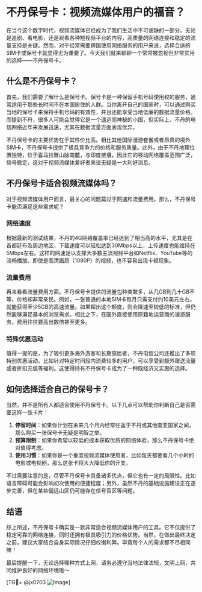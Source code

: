 # 不丹保号卡：视频流媒体用户的福音？

在当今这个数字时代，视频流媒体已经成为了我们生活中不可或缺的一部分。无论是追剧、看电影，还是观看各种短视频平台的内容，高质量的网络连接和稳定的流量支持是关键。然而，对于经常需要跨国使用网络服务的用户来说，选择合适的SIM卡或保号卡就显得尤为重要了。今天我们就来聊聊一个常常被忽视但非常实用的选择——不丹保号卡。

## 什么是不丹保号卡？

首先，我们需要了解什么是保号卡。保号卡是一种保留手机号码使用权的服务，通常适用于那些长时间不在本国居住的人群。当你离开自己的国家时，可以通过购买当地的保号卡来保持手机号码的有效性，并且还能享受当地低廉的数据流量价格。而提到不丹，很多人可能会觉得它是一个遥远而神秘的小国，但实际上，不丹的电信网络近年来发展迅速，尤其在数据流量方面表现优异。

不丹保号卡的主要优势在于其性价比高。相比其他国际漫游套餐或者昂贵的境外SIM卡，不丹保号卡提供了极具竞争力的价格和服务质量。此外，由于不丹地理位置独特，位于喜马拉雅山脉南麓，与印度接壤，因此它的移动网络覆盖范围广泛，信号稳定，这对于视频流媒体爱好者来说无疑是一大利好消息。

## 不丹保号卡适合视频流媒体吗？

对于视频流媒体用户而言，最关心的问题莫过于网速和流量费用。那么，不丹保号卡能否满足这些需求呢？

### 网络速度

根据最新的测试结果，不丹的4G网络覆盖率已经达到了相当高的水平，尤其是在首都廷布及周边地区，下载速度可以轻松达到30Mbps以上，上传速度也能维持在5Mbps左右。这样的网速足以支撑大多数主流视频平台如Netflix、YouTube等的流畅播放。即使是高清画质（1080P）的视频，也不容易出现卡顿现象。

### 流量费用

再来看看流量费用方面。不丹保号卡提供的流量包种类繁多，从几GB到几十GB不等，价格却非常亲民。例如，一张普通的本地SIM卡每月只需支付约10美元左右，就能获得至少5GB的高速流量。如果超出这个额度，则会降速至较低的标准，但仍然能够满足基本的浏览需求。相比之下，在国外直接使用原籍地运营商的漫游服务，费用往往要高出数倍甚至更多。

### 特殊优惠活动

值得一提的是，为了吸引更多海外游客和长期旅居者，不丹电信公司还推出了多项特别优惠活动。比如针对特定时间段内消费较多的用户，可以享受到额外赠送流量或者折扣充值等福利。这使得持有不丹保号卡成为了一种既经济又实惠的选择。

## 如何选择适合自己的保号卡？

当然，并不是所有人都适合使用不丹保号卡。以下几点可以帮助你判断自己是否需要这样一张卡片：

1. **停留时间**：如果你计划在未来几个月内经常往返于不丹或其他南亚国家之间，那么购买一张保号卡无疑是明智之举。
2. **预算限制**：如果你希望以较低的成本获取优质的网络体验，那么不丹保号卡绝对值得考虑。
3. **使用习惯**：如果你是一个重度视频流媒体使用者，比如每天都要看几个小时的电影或电视剧，那么这张卡将大大降低你的开支。

不过需要注意的是，尽管不丹保号卡具备诸多优点，但它也有一定的局限性。比如语言障碍可能会影响初次使用的便捷程度；另外，虽然不丹的基础设施建设正在逐步完善，但在某些偏远山区仍可能存在信号盲区等问题。

## 结语

综上所述，不丹保号卡确实是一款非常适合视频流媒体用户的工具。它不仅提供了稳定可靠的网络连接，同时还拥有极具吸引力的价格优势。当然，在做出最终决定之前，建议大家结合自身实际情况仔细权衡利弊。毕竟每个人的需求都不尽相同嘛！

最后提醒一下，无论选择哪种方式上网，请务必遵守当地法律法规，文明上网，共同维护良好的网络环境哦～

[TG💪+ @jx0703 ![Image](https://github.com/user-attachments/assets/dbca1d08-cadb-493c-b0ec-ad6f7a83f270)]